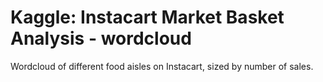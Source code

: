 # Kaggle: Instacart Market Basket Analysis - wordcloud

Wordcloud of different food aisles on Instacart, sized by number of sales.


[wordcloud]: Data-Viz-with-DiagrammeR-and-wordcloud/instacart_wc.png "Instacart wordcloud"